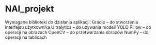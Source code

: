 # NAI_projekt
Wymagane biblioteki do działania aplikacji:
Gradio – do stworzenia interfejsu użytkownika
Ultralytics – do używania modeli YOLO
Pillow – do operacji na obrazach
OpenCV – do przetwarzania obrazów
NumPy – do operacji na tablicach
